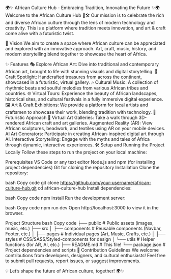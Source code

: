 🌍✨ African Culture Hub - Embracing Tradition, Innovating the Future ✨🌍
Welcome to the African Culture Hub 🎨🛠️
Our mission is to celebrate the rich and diverse African culture through the lens of modern technology and creativity. This is a platform where tradition meets innovation, and art & craft come alive with a futuristic twist.

🚀 Vision
We aim to create a space where African culture can be appreciated and explored with an innovative approach. Art, craft, music, history, and modern storytelling blend together to showcase the heart of Africa.

✨ Features
🎭 Explore African Art: Dive into traditional and contemporary African art, brought to life with stunning visuals and digital storytelling.
🎨 Craft Spotlight: Handcrafted treasures from across the continent, showcased in a futuristic, virtual gallery.
🎶 Cultural Music: A collection of rhythmic beats and soulful melodies from various African tribes and countries.
🌐 Virtual Tours: Experience the beauty of African landscapes, historical sites, and cultural festivals in a fully immersive digital experience.
🖼️ Art & Craft Exhibitions: We provide a platform for local artists and craftsmen to showcase their work, blending tradition with technology.
🌟 Futuristic Approach 🌟
Virtual Art Galleries: Take a walk through 3D-rendered African craft and art galleries.
Augmented Reality (AR): View African sculptures, beadwork, and textiles using AR on your mobile devices.
AI Art Generators: Participate in creating African-inspired digital art through AI.
Interactive Storytelling: Engage with the myths and tales of Africa through dynamic, interactive experiences.
🛠️ Setup and Running the Project Locally
Follow these steps to run the project on your local machine:

Prerequisites
VS Code or any text editor
Node.js and npm (for installing project dependencies)
Git for cloning the repository
Installation
Clone the repository:

bash
Copy code
git clone https://github.com/your-username/african-culture-hub.git
cd african-culture-hub
Install dependencies:

bash
Copy code
npm install
Run the development server:

bash
Copy code
npm run dev
Open http://localhost:3000 to view it in the browser.

Project Structure
bash
Copy code
├── public              # Public assets (images, music, etc.)
├── src
│   ├── components      # Reusable components (Navbar, Footer, etc.)
│   ├── pages           # Individual pages (Art, Music, Crafts, etc.)
│   ├── styles          # CSS/SASS/Styled-components for design
│   └── utils           # Helper functions (for AR, AI, etc.)
├── README.md           # This file!
└── package.json        # Project dependencies and scripts
🎨 Contribution Guidelines
We welcome contributions from developers, designers, and cultural enthusiasts! Feel free to submit pull requests, report issues, or suggest improvements.



💡 Let’s shape the future of African culture, together! 🌍✨
